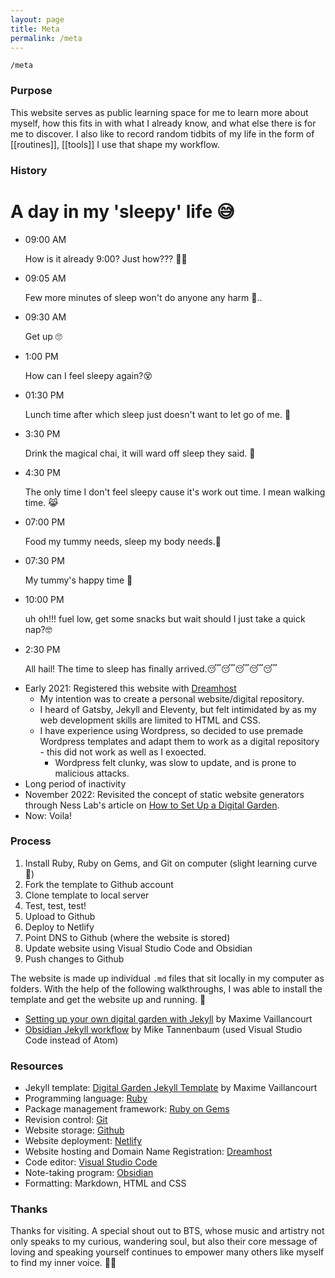 ```yaml
---
layout: page
title: Meta
permalink: /meta
---
```


`/meta`

### Purpose

This website serves as public learning space for me to learn more about myself, how this fits in with what I already know, and what else there is for me to discover. I also like to record random tidbits of my life in the form of [[routines]], [[tools]] I use that shape my workflow. 

### History

<div class="container">
  <div class="wrapper">
    <h1> A day in my 'sleepy' life 😅</h1>
    <ul class="sessions">
      <li>
        <div class="time">09:00 AM</div>
        <p>How is it already 9:00? Just how??? 🤯🤯</p>
      </li>
      <li>
        <div class="time">09:05 AM</div>
        <p>Few more minutes of sleep won't do anyone any harm 🤷..</p>
      </li>
      <li>
        <div class="time">09:30 AM</div>
        <p>Get up 🙄</p>
      </li>
      <li>
        <div class="time">1:00 PM</div>
        <p>How can I feel sleepy again?😵</p>
      </li>
      <li>
        <div class="time">01:30 PM</div>
        <p>Lunch time after which sleep just doesn't want to let go of me. 🤝</p>
      </li>
      <li>
        <div class="time">3:30 PM</div>
        <p>Drink the magical chai, it will ward off sleep they said. 🤷‍</p>
      </li>
      <li>
        <div class="time">4:30 PM </div>
        <p>The only time I don't feel sleepy cause it's work out time. I mean walking time. 😹</p>
      </li>
      <li>
        <div class="time">07:00 PM </div>
        <p>Food my tummy needs, sleep my body needs.👿</p>
      </li>
      <li>
        <div class="time">07:30 PM </div>
        <p>My tummy's happy time 🍝</p>
      </li>
      <li>
        <div class="time">10:00 PM </div>
        <p>uh oh!!! fuel low, get some snacks but wait should I just take a quick nap?🤓 </p>
      </li>
      <li>
        <div class="time">2:30 PM </div>
        <p>All hail! The time to sleep has finally arrived.😴😴😴😴😴 </p>
      </li>
    </ul>
  </div>
</div> 

- Early 2021: Registered this website with [Dreamhost](https://www.dreamhost.com/) 
    - My intention was to create a personal website/digital repository. 
    - I heard of Gatsby, Jekyll and Eleventy, but felt intimidated by as my web development skills are limited to HTML and CSS. 
    - I have experience using Wordpress, so decided to use premade Wordpress templates and adapt them to work as a digital repository - this did not work as well as I exoected. 
      - Wordpress felt clunky, was slow to update, and is prone to malicious attacks.
- Long period of inactivity 
- November 2022: Revisited the concept of static website generators through Ness Lab's article on <a href="https://nesslabs.com/digital-garden-set-up">How to Set Up a Digital Garden</a>. 
- Now: Voila!

### Process

1. Install Ruby, Ruby on Gems, and Git on computer (slight learning curve 🥲)
2. Fork the template to Github account
3. Clone template to local server
4. Test, test, test!
5. Upload to Github 
6. Deploy to Netlify
7. Point DNS to Github (where the website is stored)
8. Update website using Visual Studio Code and Obsidian
9. Push changes to Github

The website is made up individual `.md` files that sit locally in my computer as folders. With the help of the following walkthroughs, I was able to install the template and get the website up and running. 🎉 

- [Setting up your own digital garden with Jekyll](https://maximevaillancourt.com/blog/setting-up-your-own-digital-garden-with-jekyll) by Maxime Vaillancourt
- [Obsidian Jekyll workflow](https://refinedmind.co/obsidian-jekyll-workflow) by Mike Tannenbaum (used Visual Studio Code instead of Atom)

### Resources

- Jekyll template: [Digital Garden Jekyll Template](https://github.com/maximevaillancourt/digital-garden-jekyll-template) by Maxime Vaillancourt
- Programming language: [Ruby](https://www.ruby-lang.org/en/) 
- Package management framework: [Ruby on Gems](https://rubygems.org/)
- Revision control: [Git](https://git-scm.com/downloads)
- Website storage: [Github](https://github.com/)
- Website deployment: [Netlify](https://www.netlify.com/?utm_medium=paid_search&utm_source=google&utm_campaign=12755510784&utm_term=netlify%20hosting)
- Website hosting and Domain Name Registration: [Dreamhost](https://www.dreamhost.com/)
- Code editor: [Visual Studio Code](https://code.visualstudio.com/) 
- Note-taking program: [Obsidian](https://obsidian.md/)
- Formatting: Markdown, HTML and CSS

### Thanks

Thanks for visiting. A special shout out to BTS, whose music and artistry not only speaks to my curious, wandering soul, but also their core message of loving and speaking yourself continues to empower many others like myself to find my inner voice. 🫰💜

<style>
  .wrapper {
    max-width: 58em;
  }
</style>
